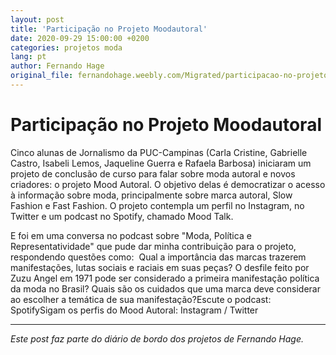 ```yaml
---
layout: post
title: 'Participação no Projeto Moodautoral'
date: 2020-09-29 15:00:00 +0200
categories: projetos moda
lang: pt
author: Fernando Hage
original_file: fernandohage.weebly.com/Migrated/participacao-no-projeto-moodautoral.html
---
```


# Participação no Projeto Moodautoral

​Cinco alunas de Jornalismo da PUC-Campinas (Carla Cristine, Gabrielle Castro, Isabeli Lemos, Jaqueline Guerra e Rafaela Barbosa) iniciaram um projeto de conclusão de curso para falar sobre moda autoral e novos criadores: o projeto Mood Autoral. O objetivo delas é democratizar o acesso à informação sobre moda, principalmente sobre marca autoral, Slow Fashion e Fast Fashion. O projeto contempla um perfil no Instagram, no Twitter e um podcast no Spotify, chamado Mood Talk.

E foi em uma conversa no podcast sobre "Moda, Política e Representatividade" que pude dar minha contribuição para o projeto, respondendo questões como:  Qual a importância das marcas trazerem manifestações, lutas sociais e raciais em suas peças? O desfile feito por Zuzu Angel em 1971 pode ser considerado a primeira manifestação política da moda no Brasil? Quais são os cuidados que uma marca deve considerar ao escolher a temática de sua manifestação?Escute o podcast: SpotifySigam os perfis do Mood Autoral: Instagram / Twitter

---

*Este post faz parte do diário de bordo dos projetos de Fernando Hage.*
